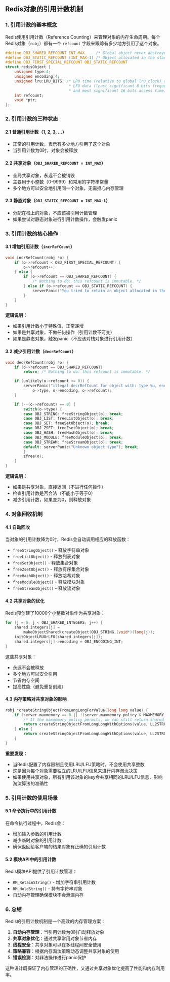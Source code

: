 ## Redis对象的引用计数机制

### 1. 引用计数的基本概念

Redis使用引用计数（Reference Counting）来管理对象的内存生命周期。每个Redis对象（`robj`）都有一个 `refcount` 字段来跟踪有多少地方引用了这个对象。

```1000:1005:src/server.h
#define OBJ_SHARED_REFCOUNT INT_MAX     /* Global object never destroyed. */
#define OBJ_STATIC_REFCOUNT (INT_MAX-1) /* Object allocated in the stack. */
#define OBJ_FIRST_SPECIAL_REFCOUNT OBJ_STATIC_REFCOUNT
struct redisObject {
    unsigned type:4;
    unsigned encoding:4;
    unsigned lru:LRU_BITS; /* LRU time (relative to global lru_clock) or
                            * LFU data (least significant 8 bits frequency
                            * and most significant 16 bits access time). */
    int refcount;
    void *ptr;
};
```

### 2. 引用计数的三种状态

#### 2.1 普通引用计数（1, 2, 3, ...）
- 正常的引用计数，表示有多少地方引用了这个对象
- 当引用计数为0时，对象会被释放

#### 2.2 共享对象（`OBJ_SHARED_REFCOUNT = INT_MAX`）
- 全局共享对象，永远不会被销毁
- 主要用于小整数（0-9999）和常用的字符串常量
- 多个地方可以安全地引用同一个对象，无需担心内存管理

#### 2.3 静态对象（`OBJ_STATIC_REFCOUNT = INT_MAX-1`）
- 分配在栈上的对象，不应该被引用计数管理
- 如果尝试对静态对象进行引用计数操作，会触发panic

### 3. 引用计数的核心操作

#### 3.1 增加引用计数（`incrRefCount`）

```350:361:src/object.c
void incrRefCount(robj *o) {
    if (o->refcount < OBJ_FIRST_SPECIAL_REFCOUNT) {
        o->refcount++;
    } else {
        if (o->refcount == OBJ_SHARED_REFCOUNT) {
            /* Nothing to do: this refcount is immutable. */
        } else if (o->refcount == OBJ_STATIC_REFCOUNT) {
            serverPanic("You tried to retain an object allocated in the stack");
        }
    }
}
```

**逻辑说明：**
- 如果引用计数小于特殊值，正常递增
- 如果是共享对象，不做任何操作（引用计数不可变）
- 如果是静态对象，触发panic（不应该对栈对象进行引用计数）

#### 3.2 减少引用计数（`decrRefCount`）

```362:386:src/object.c
void decrRefCount(robj *o) {
    if (o->refcount == OBJ_SHARED_REFCOUNT)
        return; /* Nothing to do: this refcount is immutable. */

    if (unlikely(o->refcount <= 0)) {
        serverPanic("illegal decrRefCount for object with: type %u, encoding %u, refcount %d",
            o->type, o->encoding, o->refcount);
    }

    if (--(o->refcount) == 0) {
        switch(o->type) {
        case OBJ_STRING: freeStringObject(o); break;
        case OBJ_LIST: freeListObject(o); break;
        case OBJ_SET: freeSetObject(o); break;
        case OBJ_ZSET: freeZsetObject(o); break;
        case OBJ_HASH: freeHashObject(o); break;
        case OBJ_MODULE: freeModuleObject(o); break;
        case OBJ_STREAM: freeStreamObject(o); break;
        default: serverPanic("Unknown object type"); break;
        }
        zfree(o);
    }
}
```

**逻辑说明：**
- 如果是共享对象，直接返回（不进行任何操作）
- 检查引用计数是否合法（不能小于等于0）
- 减少引用计数，如果变为0，则释放对象

### 4. 对象回收机制

#### 4.1 自动回收
当对象的引用计数降为0时，Redis会自动调用相应的释放函数：

- `freeStringObject()` - 释放字符串对象
- `freeListObject()` - 释放列表对象  
- `freeSetObject()` - 释放集合对象
- `freeZsetObject()` - 释放有序集合对象
- `freeHashObject()` - 释放哈希对象
- `freeModuleObject()` - 释放模块对象
- `freeStreamObject()` - 释放流对象

#### 4.2 共享对象的优化

Redis预创建了10000个小整数对象作为共享对象：

```2095:2100:src/server.c
for (j = 0; j < OBJ_SHARED_INTEGERS; j++) {
    shared.integers[j] =
        makeObjectShared(createObject(OBJ_STRING,(void*)(long)j));
    initObjectLRUOrLFU(shared.integers[j]);
    shared.integers[j]->encoding = OBJ_ENCODING_INT;
}
```

这些共享对象：
- 永远不会被释放
- 多个地方可以安全引用
- 节省内存空间
- 提高性能（避免重复创建）

#### 4.3 内存策略对共享对象的影响

```159:169:src/object.c
robj *createStringObjectFromLongLongForValue(long long value) {
    if (server.maxmemory == 0 || !(server.maxmemory_policy & MAXMEMORY_FLAG_NO_SHARED_INTEGERS)) {
        /* If the maxmemory policy permits, we can still return shared integers */
        return createStringObjectFromLongLongWithOptions(value, LL2STROBJ_AUTO);
    } else {
        return createStringObjectFromLongLongWithOptions(value, LL2STROBJ_NO_SHARED);
    }
}
```

**重要发现：**
- 当Redis配置了内存限制且使用LRU/LFU策略时，不会使用共享整数
- 这是因为每个对象需要独立的LRU/LFU信息来进行内存淘汰决策
- 如果使用共享对象，所有引用该对象的key会共享相同的LRU/LFU信息，影响淘汰算法的准确性

### 5. 引用计数的使用场景

#### 5.1 命令执行中的引用计数
在命令执行过程中，Redis会：
- 增加输入参数的引用计数
- 减少临时对象的引用计数
- 确保返回给客户端的结果对象有正确的引用计数

#### 5.2 模块API中的引用计数
Redis模块API提供了引用计数管理：
- `RM_RetainString()` - 增加字符串引用计数
- `RM_HoldString()` - 持有字符串对象
- 自动内存管理确保模块不会泄漏内存

### 6. 总结

Redis的引用计数机制是一个高效的内存管理方案：

1. **自动内存管理**：当引用计数为0时自动释放对象
2. **共享对象优化**：通过共享常用对象节省内存
3. **线程安全**：共享对象可以在多线程间安全使用
4. **策略兼容**：根据内存淘汰策略动态调整共享对象的使用
5. **错误检测**：对非法操作进行panic保护

这种设计既保证了内存管理的正确性，又通过共享对象优化提高了性能和内存利用率。